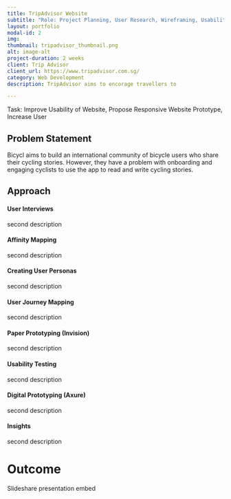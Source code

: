 ```yaml
---
title: TripAdvisor Website
subtitle: "Role: Project Planning, User Research, Wireframing, Usability Testing"
layout: portfolio
modal-id: 2
img: 
thumbnail: tripadvisor_thumbnail.png
alt: image-alt
project-duration: 2 weeks
client: Trip Advisor
client_url: https://www.tripadvisor.com.sg/
category: Web Development
description: TripAdvisor aims to encorage travellers to 

---
```


Task: Improve Usability of Website, Propose Responsive Website Prototype, Increase User 

## Problem Statement


Bicycl aims to build an international community of bicycle users who share their cycling stories. However, they have a problem with onboarding and engaging cyclists to use the app to read and write cycling stories. 

## Approach

#### User Interviews

second description

#### Affinity Mapping

second description

#### Creating User Personas
second description

#### User Journey Mapping
second description

#### Paper Prototyping (Invision)
second description

#### Usability Testing
second description

#### Digital Prototyping (Axure)
second description

#### Insights
second description


# Outcome

Slideshare presentation embed